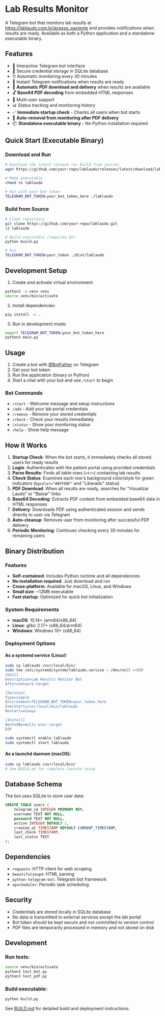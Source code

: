 # Lab Results Monitor

A Telegram bot that monitors lab results at https://lablaudo.com.br/acesso_paciente and provides notifications when results are ready. Available as both a Python application and a standalone executable binary.

## Features

- 🤖 Interactive Telegram bot interface
- 🔐 Secure credential storage in SQLite database
- ⏰ Automatic monitoring every 30 minutes
- 📱 Instant Telegram notifications when results are ready
- 📄 **Automatic PDF download and delivery** when results are available
- 🔓 **Base64 PDF decoding** from embedded HTML responses
- 👥 Multi-user support
- 📊 Status tracking and monitoring history
- ✅ **Immediate startup check** - Checks all users when bot starts
- 🔄 **Auto-removal from monitoring after PDF delivery**
- 📦 **Standalone executable binary** - No Python installation required

## Quick Start (Executable Binary)

### Download and Run
```bash
# Download the latest release (or build from source)
wget https://github.com/your-repo/lablaudo/releases/latest/download/lablaudo

# Make executable
chmod +x lablaudo

# Run with your bot token
TELEGRAM_BOT_TOKEN=your_bot_token_here ./lablaudo
```

### Build from Source
```bash
# Clone repository
git clone https://github.com/your-repo/lablaudo.git
cd lablaudo

# Build executable (requires UV)
python build.py

# Run
TELEGRAM_BOT_TOKEN=your_token ./dist/lablaudo
```

## Development Setup

1. Create and activate virtual environment:
```bash
python3 -m venv venv
source venv/bin/activate
```

2. Install dependencies:
```bash
pip install -e .
```

3. Run in development mode:
```bash
export TELEGRAM_BOT_TOKEN=your_bot_token_here
python3 main.py
```

## Usage

1. Create a bot with [@BotFather](https://t.me/BotFather) on Telegram
2. Get your bot token
3. Run the application (binary or Python)
4. Start a chat with your bot and use `/start` to begin

### Bot Commands

- `/start` - Welcome message and setup instructions
- `/add` - Add your lab portal credentials
- `/remove` - Remove your stored credentials  
- `/check` - Check your results immediately
- `/status` - Show your monitoring status
- `/help` - Show help message

## How it Works

1. **Startup Check**: When the bot starts, it immediately checks all stored users for ready results
2. **Login**: Authenticates with the patient portal using provided credentials
3. **Parse Results**: Finds all table rows (`<tr>`) containing lab results
4. **Check Status**: Examines each row's background color/style for green indicators (`bgcolor="#8FF08F"` and "Liberado" status)
5. **PDF Download**: When all results are ready, searches for "Visualizar Laudo" or "Baixar" links
6. **Base64 Decoding**: Extracts PDF content from embedded base64 data in HTML responses
7. **Delivery**: Downloads PDF using authenticated session and sends directly to user via Telegram
8. **Auto-cleanup**: Removes user from monitoring after successful PDF delivery
9. **Periodic Monitoring**: Continues checking every 30 minutes for remaining users

## Binary Distribution

### Features
- **Self-contained**: Includes Python runtime and all dependencies
- **No installation required**: Just download and run
- **Cross-platform**: Available for macOS, Linux, and Windows
- **Small size**: ~12MB executable
- **Fast startup**: Optimized for quick bot initialization

### System Requirements
- **macOS**: 10.14+ (arm64/x86_64)
- **Linux**: glibc 2.17+ (x86_64/arm64)
- **Windows**: Windows 10+ (x86_64)

### Deployment Options

#### As a systemd service (Linux):
```bash
sudo cp lablaudo /usr/local/bin/
sudo tee /etc/systemd/system/lablaudo.service > /dev/null <<EOF
[Unit]
Description=Lab Results Monitor Bot
After=network.target

[Service]
Type=simple
Environment=TELEGRAM_BOT_TOKEN=your_token_here
ExecStart=/usr/local/bin/lablaudo
Restart=always

[Install]
WantedBy=multi-user.target
EOF

sudo systemctl enable lablaudo
sudo systemctl start lablaudo
```

#### As a launchd daemon (macOS):
```bash
sudo cp lablaudo /usr/local/bin/
# See BUILD.md for complete launchd setup
```

## Database Schema

The bot uses SQLite to store user data:

```sql
CREATE TABLE users (
    telegram_id INTEGER PRIMARY KEY,
    username TEXT NOT NULL,
    password TEXT NOT NULL,
    active INTEGER DEFAULT 1,
    created_at TIMESTAMP DEFAULT CURRENT_TIMESTAMP,
    last_check TIMESTAMP,
    last_status TEXT
);
```

## Dependencies

- `requests`: HTTP client for web scraping
- `beautifulsoup4`: HTML parsing
- `python-telegram-bot`: Telegram bot framework
- `apscheduler`: Periodic task scheduling

## Security

- Credentials are stored locally in SQLite database
- No data is transmitted to external services except the lab portal
- Bot token should be kept secure and not committed to version control
- PDF files are temporarily processed in memory and not stored on disk

## Development

### Run tests:
```bash
source venv/bin/activate
python3 test_bot.py
python3 test_pdf.py
```

### Build executable:
```bash
python build.py
```

See [BUILD.md](BUILD.md) for detailed build and deployment instructions.